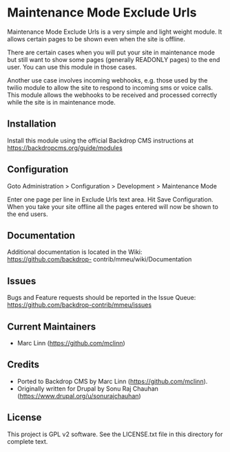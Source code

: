 Maintenance Mode Exclude Urls
======================

Maintenance Mode Exclude Urls is a very simple and light weight
module. It allows certain pages to be shown 
even when the site is offline.

There are certain cases when you will put your site in maintenance mode
but still want to show some pages (generally READONLY pages) to the
end user. You can use this module in those cases.

Another use case involves incoming webhooks, e.g. those used by the twilio module to
allow the site to respond to incoming sms or voice calls.  This module allows the webhooks 
to be received and processed correctly while the site is in maintenance mode.


Installation 
------------

Install this module using the official Backdrop CMS instructions at 
https://backdropcms.org/guide/modules

## Configuration
Goto Administration > Configuration > Development > Maintenance Mode

Enter one page per line in Exclude Urls text area. Hit Save Configuration.
When you take your site offline all the pages entered will now be shown to the
end users.


Documentation 
-------------

Additional documentation is located in the Wiki: https://github.com/backdrop-
contrib/mmeu/wiki/Documentation

Issues 
------

Bugs and Feature requests should be reported in the Issue Queue:
https://github.com/backdrop-contrib/mmeu/issues

Current Maintainers 
-------------------

- Marc Linn (https://github.com/mclinn)

Credits 
-------

- Ported to Backdrop CMS by Marc Linn (https://github.com/mclinn). 
- Originally written for Drupal by Sonu Raj Chauhan (https://www.drupal.org/u/sonurajchauhan)

License 
-------

This project is GPL v2 software. See the LICENSE.txt file in this directory for
complete text.
